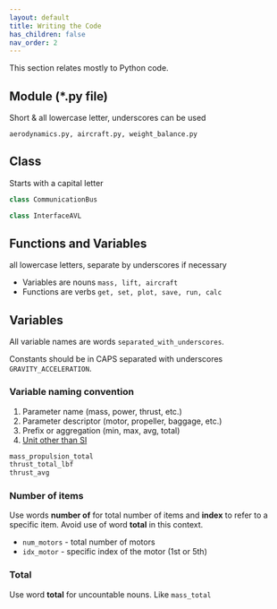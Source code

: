 ```yaml
---
layout: default
title: Writing the Code
has_children: false
nav_order: 2
---
```


This section relates mostly to Python code.

## Module (*.py file)

Short & all lowercase letter, underscores can be used

```aerodynamics.py, aircraft.py, weight_balance.py```

## Class

Starts with a capital letter

```python
class CommunicationBus

class InterfaceAVL
```

## Functions and Variables

all lowercase letters, separate by underscores if necessary

- Variables are nouns ```mass, lift, aircraft```
- Functions are verbs ```get, set, plot, save, run, calc```

## Variables

All variable names are words ```separated_with_underscores```.

Constants should be in CAPS separated with underscores
```GRAVITY_ACCELERATION```.

### Variable naming convention

1. Parameter name (mass, power, thrust, etc.)
2. Parameter descriptor (motor, propeller, baggage, etc.)
3. Prefix or aggregation (min, max, avg, total)
4. [Unit other than SI](Unit-usage)

```python
mass_propulsion_total
thrust_total_lbf
thrust_avg
```

### Number of items

Use words **number of** for total number of items and **index** to
refer to a specific item. Avoid use of word **total** in this context.

- ```num_motors``` - total number of motors
- ```idx_motor``` - specific index of the motor (1st or 5th)

### Total

Use word **total** for uncountable nouns. Like ```mass_total```
